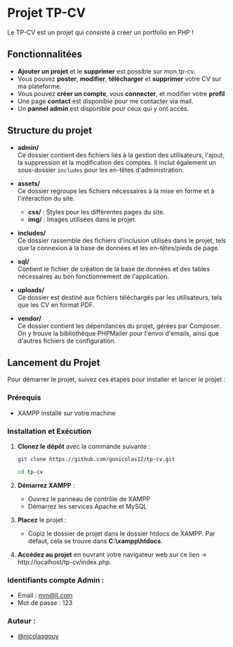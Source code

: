 # Projet TP-CV

Le TP-CV est un projet qui consiste à créer un portfolio en PHP !

## Fonctionnalitées

- **Ajouter un projet** et le **supprimer** est possible sur mon tp-cv.
- Vous pouvez **poster**, **modifier**, **télécharger** et **supprimer** votre CV sur ma plateforme.
- Vous pouvez **créer un compte**, vous **connecter**, et modifier votre **profil**
- Une page **contact** est disponible pour me contacter via mail.
- Un **pannel admin** est disponible pour ceux qui y ont accès.

## Structure du projet

- **admin/**  
  Ce dossier contient des fichiers liés à la gestion des utilisateurs, l'ajout, la suppression et la modification des comptes. Il inclut également un sous-dossier `includes` pour les en-têtes d'administration.

- **assets/**  
  Ce dossier regroupe les fichiers nécessaires à la mise en forme et à l'interaction du site.

  - **css/** : Styles pour les différentes pages du site.
  - **img/** : Images utilisées dans le projet.

- **includes/**  
  Ce dossier rassemble des fichiers d'inclusion utilisés dans le projet, tels que la connexion à la base de données et les en-têtes/pieds de page.

- **sql/**  
  Contient le fichier de création de la base de données et des tables nécessaires au bon fonctionnement de l'application.

- **uploads/**  
  Ce dossier est destiné aux fichiers téléchargés par les utilisateurs, tels que les CV en format PDF.

- **vendor/**  
  Ce dossier contient les dépendances du projet, gérées par Composer. On y trouve la bibliothèque PHPMailer pour l'envoi d'emails, ainsi que d'autres fichiers de configuration.

## Lancement du Projet

Pour démarrer le projet, suivez ces étapes pour installer et lancer le projet :

### Prérequis

- XAMPP installé sur votre machine

### Installation et Exécution

1. **Clonez le dépôt** avec la commande suivante :

   ```bash
   git clone https://github.com/gonicolas12/tp-cv.git
   ```
   ```bash
   cd tp-cv
    ```

2. **Démarrez XAMPP** :

   - Ouvrez le panneau de contrôle de XAMPP
   - Démarrez les services Apache et MySQL

3. **Placez** le projet :

   - Copiz le dossier de projet dans le dossier htdocs de XAMPP. Par défaut, cela se trouve dans **C:\xampp\htdocs**.

4. **Accédez au projet** en ouvrant votre navigateur web sur ce lien -> http://localhost/tp-cv/index.php.


### Identifiants compte Admin :

- Email : mm@ll.com
- Mot de passe : 123

### Auteur :

- [@nicolasgouy](https://www.github.com/gonicolas12)
